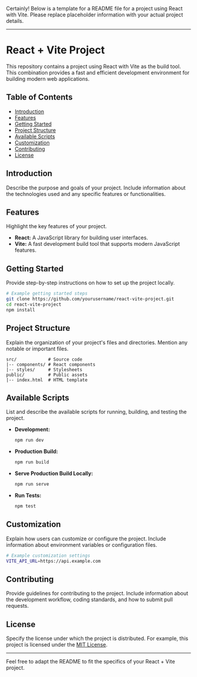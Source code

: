 Certainly! Below is a template for a README file for a project using React with Vite. Please replace placeholder information with your actual project details.

---

# React + Vite Project

This repository contains a project using React with Vite as the build tool. This combination provides a fast and efficient development environment for building modern web applications.

## Table of Contents

- [Introduction](#introduction)
- [Features](#features)
- [Getting Started](#getting-started)
- [Project Structure](#project-structure)
- [Available Scripts](#available-scripts)
- [Customization](#customization)
- [Contributing](#contributing)
- [License](#license)

## Introduction

Describe the purpose and goals of your project. Include information about the technologies used and any specific features or functionalities.

## Features

Highlight the key features of your project.

- **React:** A JavaScript library for building user interfaces.
- **Vite:** A fast development build tool that supports modern JavaScript features.

## Getting Started

Provide step-by-step instructions on how to set up the project locally.

```bash
# Example getting started steps
git clone https://github.com/yourusername/react-vite-project.git
cd react-vite-project
npm install
```

## Project Structure

Explain the organization of your project's files and directories. Mention any notable or important files.

```plaintext
src/            # Source code
|-- components/ # React components
|-- styles/     # Stylesheets
public/         # Public assets
|-- index.html  # HTML template
```

## Available Scripts

List and describe the available scripts for running, building, and testing the project.

- **Development:**
  ```bash
  npm run dev
  ```

- **Production Build:**
  ```bash
  npm run build
  ```

- **Serve Production Build Locally:**
  ```bash
  npm run serve
  ```

- **Run Tests:**
  ```bash
  npm test
  ```

## Customization

Explain how users can customize or configure the project. Include information about environment variables or configuration files.

```bash
# Example customization settings
VITE_API_URL=https://api.example.com
```

## Contributing

Provide guidelines for contributing to the project. Include information about the development workflow, coding standards, and how to submit pull requests.

## License

Specify the license under which the project is distributed. For example, this project is licensed under the [MIT License](LICENSE).

---

Feel free to adapt the README to fit the specifics of your React + Vite project.